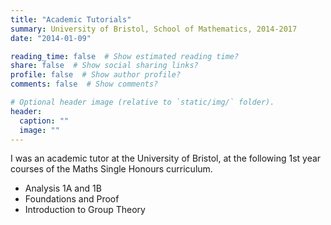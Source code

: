 ```yaml
---
title: "Academic Tutorials"
summary: University of Bristol, School of Mathematics, 2014-2017
date: "2014-01-09"

reading_time: false  # Show estimated reading time?
share: false  # Show social sharing links?
profile: false  # Show author profile?
comments: false  # Show comments?

# Optional header image (relative to `static/img/` folder).
header:
  caption: ""
  image: ""
---
```



I was an academic tutor at the University of Bristol, at the following 1st year courses of the Maths Single Honours curriculum.

* Analysis 1A and 1B
* Foundations and Proof
* Introduction to Group Theory
